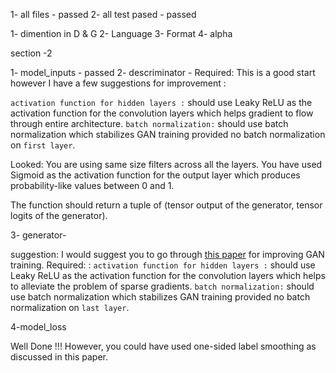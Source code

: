 1- all files - passed
2- all test pased - passed

1- dimention in D & G
2- Language
3- Format
4- alpha

section -2

1-  model_inputs - passed
2- descriminator -
Required: This is a good start however I have a few suggestions for improvement :


  `activation function for hidden layers :` should use Leaky ReLU as the activation function for the convolution layers which helps gradient to flow through entire architecture.
  `batch normalization:` should use batch normalization which stabilizes GAN training provided no batch normalization on `first layer`.

Looked:
  You are using same size filters across all the layers.
  You have used Sigmoid as the activation function for the output layer which produces probability-like values between 0 and 1.


  The function should return a tuple of (tensor output of the generator, tensor logits of the generator).


  3- generator-

  suggestion: I would suggest you to go through [this paper](https://arxiv.org/abs/1606.03498) for improving GAN training.
  Required:  :
  `activation function for hidden layers :` should use Leaky ReLU as the activation function for the convolution layers which helps to alleviate the problem of sparse gradients.
  `batch normalization:` should use batch normalization which stabilizes GAN training provided no batch normalization on `last layer`.


  4-model_loss

  Well Done !!! However, you could have used one-sided label smoothing as discussed in this paper.
